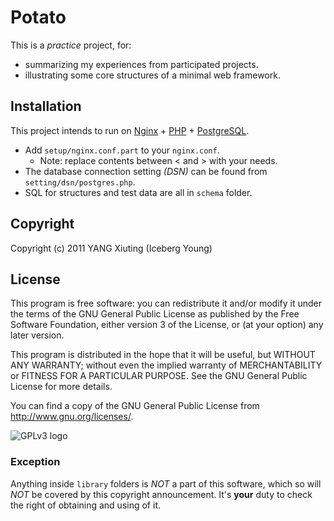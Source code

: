 Potato
======

This is a *practice* project, for:

 - summarizing my experiences from participated projects.
 - illustrating some core structures of a minimal web framework.


Installation
------------

This project intends to run on [Nginx][ngx] + [PHP][php] + [PostgreSQL][pg].

 - Add `setup/nginx.conf.part` to your `nginx.conf`.
   - Note: replace contents between < and > with your needs.
 - The database connection setting *(DSN)* can be found
   from `setting/dsn/postgres.php`.
 - SQL for structures and test data are all in `schema` folder.


Copyright
---------

Copyright (c) 2011  YANG Xiuting (Iceberg Young)


License
-------

This program is free software: you can redistribute it and/or modify
it under the terms of the GNU General Public License as published by
the Free Software Foundation, either version 3 of the License, or
(at your option) any later version.

This program is distributed in the hope that it will be useful,
but WITHOUT ANY WARRANTY; without even the implied warranty of
MERCHANTABILITY or FITNESS FOR A PARTICULAR PURPOSE.  See the
GNU General Public License for more details.

You can find a copy of the GNU General Public License
from <http://www.gnu.org/licenses/>.

![GPLv3 logo](http://gplv3.fsf.org/gplv3-127x51.png)


### Exception

Anything inside `library` folders is *NOT* a part of this software,
which so will *NOT* be covered by this copyright announcement.
It's __your__ duty to check the right of obtaining and using of it.



[ngx]: http://www.nginx.org/
[php]: http://www.php.net/
[pg]: http://www.postgresql.org/

